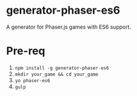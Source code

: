 generator-phaser-es6
====================

A generator for Phaser.js games with ES6 support.

Pre-req
============

1. `npm install -g generator-phaser-es6`
2. `mkdir your_game && cd your_game`
3. `yo phaser-es6`
4. `gulp`


